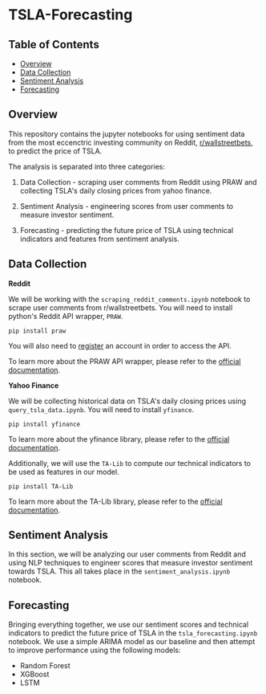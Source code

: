 # TSLA-Forecasting

## Table of Contents

- [Overview](#overview)
- [Data Collection](#data-collection)
- [Sentiment Analysis](#sentiment-analysis)
- [Forecasting](#forecasting)

## Overview

This repository contains the jupyter notebooks for using sentiment data from the most eccenctric investing community on Reddit, [r/wallstreetbets](https://www.reddit.com/r/wallstreetbets/), to predict the price of TSLA.

The analysis is separated into three categories:

1. Data Collection - scraping user comments from Reddit using PRAW and collecting TSLA's daily closing prices from yahoo finance.

2. Sentiment Analysis - engineering scores from user comments to measure investor sentiment.

3. Forecasting - predicting the future price of TSLA using technical indicators and features from sentiment analysis.

## Data Collection

**Reddit**

We will be working with the `scraping_reddit_comments.ipynb` notebook to scrape user comments from r/wallstreetbets. You will need to install python's Reddit API wrapper, `PRAW`.

```console
pip install praw
```

You will also need to [register](https://www.reddit.com/prefs/apps/) an account in order to access the API.

To learn more about the PRAW API wrapper, please refer to the [official documentation](https://praw.readthedocs.io/en/latest/).

**Yahoo Finance**

We will be collecting historical data on TSLA's daily closing prices using `query_tsla_data.ipynb`. You will need to install `yfinance`.

```console
pip install yfinance
```

To learn more about the yfinance library, please refer to the [official documentation](https://pypi.org/project/yfinance/).

Additionally, we will use the `TA-Lib` to compute our technical indicators to be used as features in our model. 

```console
pip install TA-Lib
```

To learn more about the TA-Lib library, please refer to the [official documentation](https://mrjbq7.github.io/ta-lib/doc_index.html).

## Sentiment Analysis

In this section, we will be analyzing our user comments from Reddit and using NLP techniques to engineer scores that measure investor sentiment towards TSLA. This all takes place in the `sentiment_analysis.ipynb` notebook.

## Forecasting

Bringing everything together, we use our sentiment scores and technical indicators to predict the future price of TSLA in the `tsla_forecasting.ipynb` notebook. We use a simple ARIMA model as our baseline and then attempt to improve performance using the following models:
- Random Forest
- XGBoost
- LSTM
